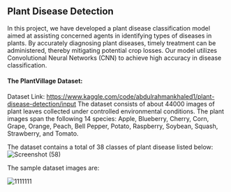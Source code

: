  ## Plant Disease Detection
In this project, we have developed a plant disease classification model aimed at assisting concerned agents in identifying types of diseases in plants. By accurately diagnosing plant diseases, timely treatment can be administered, thereby mitigating potential crop losses. Our model utilizes Convolutional Neural Networks (CNN) to achieve high accuracy in disease classification.

#### The PlantVillage Dataset:
Dataset Link: https://www.kaggle.com/code/abdulrahmankhaled1/plant-disease-detection/input
 The dataset consists of about 44000 images of plant leaves collected under controlled environmental conditions. The plant images span the following 14 species:
Apple, Blueberry, Cherry, Corn, Grape, Orange, Peach, Bell Pepper, Potato, Raspberry, Soybean, Squash, Strawberry, and Tomato.

The dataset contains a total of 38 classes of plant disease listed below:
![Screenshot (58)](https://github.com/Ayushgc2004/Plant-Disease-Detection/assets/136146665/c84f0d3f-f22b-415d-bd4e-e365600aa1a6)
	
The sample dataset images are:

![1111111](https://github.com/Ayushgc2004/Plant-Disease-Detection/assets/136146665/149e7a6a-2cad-470d-a3a9-7fb27324a741)
